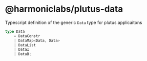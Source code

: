 # @harmoniclabs/plutus-data

Typescript definition of the generic `Data` type for plutus applicaitons

```ts
type Data 
    = DataConstr
    | DataMap<Data, Data>
    | DataList
    | DataI
    | DataB;
```